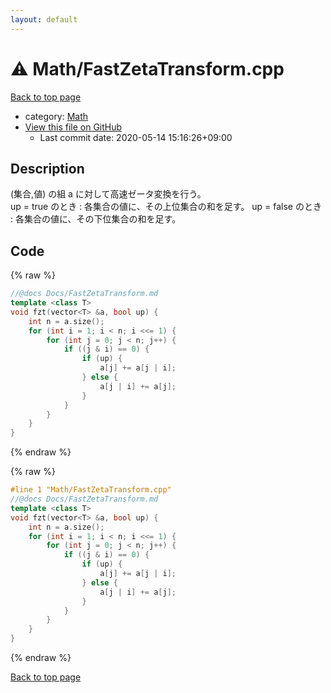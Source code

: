 ```yaml
---
layout: default
---
```


<!-- mathjax config similar to math.stackexchange -->
<script type="text/javascript" async
  src="https://cdnjs.cloudflare.com/ajax/libs/mathjax/2.7.5/MathJax.js?config=TeX-MML-AM_CHTML">
</script>
<script type="text/x-mathjax-config">
  MathJax.Hub.Config({
    TeX: { equationNumbers: { autoNumber: "AMS" }},
    tex2jax: {
      inlineMath: [ ['$','$'] ],
      processEscapes: true
    },
    "HTML-CSS": { matchFontHeight: false },
    displayAlign: "left",
    displayIndent: "2em"
  });
</script>

<script type="text/javascript" src="https://cdnjs.cloudflare.com/ajax/libs/jquery/3.4.1/jquery.min.js"></script>
<script src="https://cdn.jsdelivr.net/npm/jquery-balloon-js@1.1.2/jquery.balloon.min.js" integrity="sha256-ZEYs9VrgAeNuPvs15E39OsyOJaIkXEEt10fzxJ20+2I=" crossorigin="anonymous"></script>
<script type="text/javascript" src="../../assets/js/copy-button.js"></script>
<link rel="stylesheet" href="../../assets/css/copy-button.css" />


# :warning: Math/FastZetaTransform.cpp

<a href="../../index.html">Back to top page</a>

* category: <a href="../../index.html#a49950aa047c2292e989e368a97a3aae">Math</a>
* <a href="{{ site.github.repository_url }}/blob/master/Math/FastZetaTransform.cpp">View this file on GitHub</a>
    - Last commit date: 2020-05-14 15:16:26+09:00




## Description
(集合,値) の組 a に対して高速ゼータ変換を行う。  
up = true のとき : 各集合の値に、その上位集合の和を足す。
up = false のとき : 各集合の値に、その下位集合の和を足す。  

## Code

<a id="unbundled"></a>
{% raw %}
```cpp
//@docs Docs/FastZetaTransform.md
template <class T>
void fzt(vector<T> &a, bool up) {
    int n = a.size();
    for (int i = 1; i < n; i <<= 1) {
        for (int j = 0; j < n; j++) {
            if ((j & i) == 0) {
                if (up) {
                    a[j] += a[j | i];
                } else {
                    a[j | i] += a[j];
                }
            }
        }
    }
}
```
{% endraw %}

<a id="bundled"></a>
{% raw %}
```cpp
#line 1 "Math/FastZetaTransform.cpp"
//@docs Docs/FastZetaTransform.md
template <class T>
void fzt(vector<T> &a, bool up) {
    int n = a.size();
    for (int i = 1; i < n; i <<= 1) {
        for (int j = 0; j < n; j++) {
            if ((j & i) == 0) {
                if (up) {
                    a[j] += a[j | i];
                } else {
                    a[j | i] += a[j];
                }
            }
        }
    }
}

```
{% endraw %}

<a href="../../index.html">Back to top page</a>

